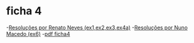 # ficha 4

-[Resoluções por Renato Neves (ex1,ex2,ex3,ex4a)](https://github.com/giventofly/cp1920/blob/master/ficha4/tp3.md)
-[Resoluções por Nuno Macedo (ex6)](https://github.com/giventofly/cp1920/blob/master/ficha4/tp3.md)
-[pdf ficha4](https://github.com/giventofly/cp1920/blob/master/ficha4/cp1920f04.pdf)
